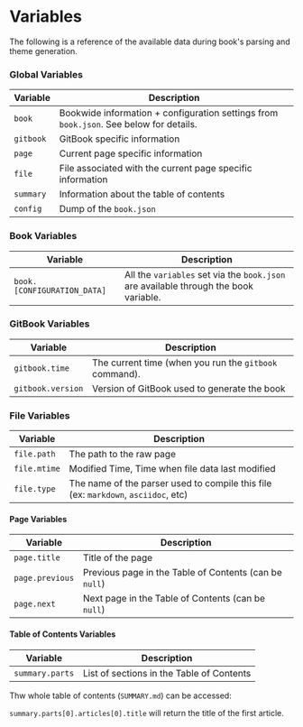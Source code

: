 # Variables

The following is a reference of the available data during book's parsing and theme generation.

### Global Variables

| Variable | Description |
| -------- | ----------- |
| `book` | Bookwide information + configuration settings from `book.json`. See below for details. |
| `gitbook` | GitBook specific information |
| `page` | Current page specific information |
| `file` | File associated with the current page specific information |
| `summary` | Information about the table of contents |
| `config` | Dump of the `book.json` |

### Book Variables

| Variable | Description |
| -------- | ----------- |
| `book.[CONFIGURATION_DATA]` | All the `variables` set via the `book.json` are available through the book variable. |

### GitBook Variables

| Variable | Description |
| -------- | ----------- |
| `gitbook.time` | The current time (when you run the `gitbook` command). |
| `gitbook.version` | Version of GitBook used to generate the book |

### File Variables

| Variable | Description |
| -------- | ----------- |
| `file.path` | The path to the raw page |
| `file.mtime` | Modified Time, Time when file data last modified |
| `file.type` | The name of the parser used to compile this file (ex: `markdown`, `asciidoc`, etc) |

#### Page Variables

| Variable | Description |
| -------- | ----------- |
| `page.title` | Title of the page |
| `page.previous` | Previous page in the Table of Contents (can be `null`) |
| `page.next` | Next page in the Table of Contents (can be `null`) |

#### Table of Contents Variables

| Variable | Description |
| -------- | ----------- |
| `summary.parts` | List of sections in the Table of Contents |

Thw whole table of contents (`SUMMARY.md`) can be accessed:

`summary.parts[0].articles[0].title` will return the title of the first article.

